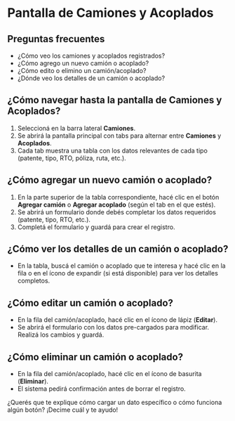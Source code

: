 # Pantalla de Camiones y Acoplados

## Preguntas frecuentes
- ¿Cómo veo los camiones y acoplados registrados?
- ¿Cómo agrego un nuevo camión o acoplado?
- ¿Cómo edito o elimino un camión/acoplado?
- ¿Dónde veo los detalles de un camión o acoplado?

## ¿Cómo navegar hasta la pantalla de Camiones y Acoplados?
1. Seleccioná en la barra lateral **Camiones**.
2. Se abrirá la pantalla principal con tabs para alternar entre **Camiones** y **Acoplados**.
3. Cada tab muestra una tabla con los datos relevantes de cada tipo (patente, tipo, RTO, póliza, ruta, etc.).

## ¿Cómo agregar un nuevo camión o acoplado?
1. En la parte superior de la tabla correspondiente, hacé clic en el botón **Agregar camión** o **Agregar acoplado** (según el tab en el que estés).
2. Se abrirá un formulario donde debés completar los datos requeridos (patente, tipo, RTO, etc.).
3. Completá el formulario y guardá para crear el registro.

## ¿Cómo ver los detalles de un camión o acoplado?
- En la tabla, buscá el camión o acoplado que te interesa y hacé clic en la fila o en el ícono de expandir (si está disponible) para ver los detalles completos.

## ¿Cómo editar un camión o acoplado?
- En la fila del camión/acoplado, hacé clic en el ícono de lápiz (**Editar**).
- Se abrirá el formulario con los datos pre-cargados para modificar. Realizá los cambios y guardá.

## ¿Cómo eliminar un camión o acoplado?
- En la fila del camión/acoplado, hacé clic en el ícono de basurita (**Eliminar**).
- El sistema pedirá confirmación antes de borrar el registro.

¿Querés que te explique cómo cargar un dato específico o cómo funciona algún botón? ¡Decime cuál y te ayudo!
